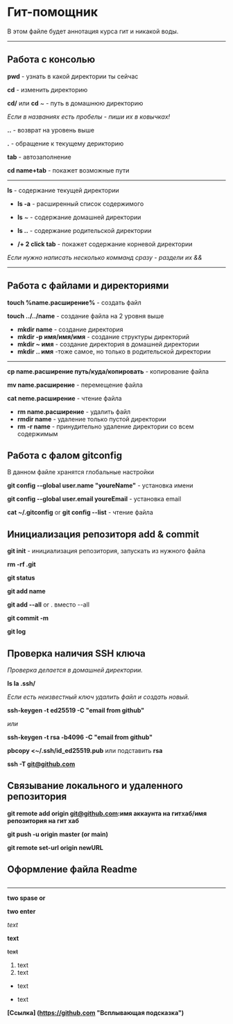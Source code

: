 # Гит-помощник

В этом файле будет аннотация курса гит и никакой воды.

---

## Работа с консолью

**pwd** - узнать в какой директории ты сейчас

**cd** - изменить директорию

**cd/** или **cd** ~ - путь в домашнюю директорию

*Если в названиях есть пробелы - пиши их в ковычках!*

**..** - возврат на уровень выше 

**.** - обращение к текущему дерикторию 

**tab** - автозаполнение 

**cd name+tab** - покажет возможные пути

---

**ls** - содержание текущей директории

* **ls -a** - расширенный список содержимого

* **ls** ~ - содержание домашней директории

* **ls ..** - содержание родительской директории

* **/+ 2 click tab** - покажет содержание корневой директории

*Если нужно написать несколько комманд сразу - раздели их &&*

---

## Работа с файлами и директориями

**touch %name.расширение%** - создать файл

**touch ../../name** - создание файла на 2 уровня выше

* **mkdir name** - создание директория
* **mkdir -p имя/имя/имя** - создание структуры директорий
* **mkdir ~ имя** - создание директория в домашней директории
* **mkdir .. имя** -тоже самое, но только в родительской директории

---

**cp name.расширение путь/куда/копировать** - копирование файла

**mv name.расширение** - перемещение файла

**cat neme.расширение** - чтение файла

* **rm name.расширение** - удалить файл
* **rmdir name** - удаление только пустой директории 
* **rm -r name** - принудительно удаление директории со всем содержимым

## Работа с фалом gitconfig

В данном файле хранятся глобальные настройки

**git config --global user.name "youreName"** - установка имени

**git config --global user.email youreEmail** - установка email

**cat ~/.gitconfig** or **git config --list** - чтение файла

## Инициализация репозиторя add & commit

**git init** - инициализация репозитория, запускать из нужного файла

**rm -rf .git**

**git status**

**git add name**

**git add --all** or . вместо --all

**git commit -m**

**git log**

## Проверка наличия SSH ключа

*Проверка делается в домашней директории.*

**ls la .ssh/**

*Если есть неизвестный ключ удалить файл и создать новый.*

**ssh-keygen -t ed25519 -C "email from github"**

*или*

**ssh-keygen -t rsa -b4096 -C "email from github"**

**pbcopy <~/.ssh/id_ed25519.pub** или подставить **rsa** 

**ssh -T git@github.com**

## Связывание локального и удаленного репозитория

**git remote add origin git@github.com:имя аккаунта на гитхаб/имя репозитория на гит хаб**

**git push -u origin master (or main)**

**git remote set-url origin newURL**

## Оформление файла Readme

## 

---
**two spase or <br>**

**two enter**

*text*

**text**

~~text~~ 

1. text
2. text

* text
- text

**[Ссылка] (https://github.com "Всплывающая подсказка")**

